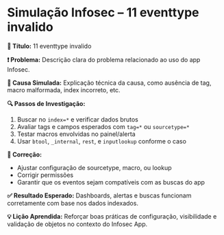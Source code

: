 # Simulação Infosec – 11 eventtype invalido

**🔹 Título:** 11 eventtype invalido

**❗ Problema:**
Descrição clara do problema relacionado ao uso do app Infosec.

**🧪 Causa Simulada:**
Explicação técnica da causa, como ausência de tag, macro malformada, index incorreto, etc.

**🔍 Passos de Investigação:**
1. Buscar no `index=*` e verificar dados brutos
2. Avaliar tags e campos esperados com `tag=*` ou `sourcetype=*`
3. Testar macros envolvidas no painel/alerta
4. Usar `btool`, `_internal`, `rest`, e `inputlookup` conforme o caso

**🔧 Correção:**
- Ajustar configuração de sourcetype, macro, ou lookup
- Corrigir permissões
- Garantir que os eventos sejam compatíveis com as buscas do app

**✅ Resultado Esperado:**
Dashboards, alertas e buscas funcionam corretamente com base nos dados indexados.

**💡 Lição Aprendida:**
Reforçar boas práticas de configuração, visibilidade e validação de objetos no contexto do Infosec App.
